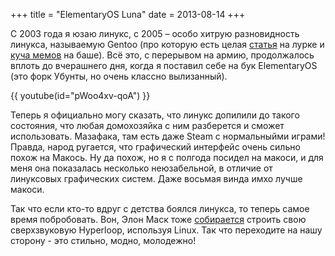 +++
title = "ElementaryOS Luna"
date = 2013-08-14
+++

С 2003 года я юзаю линукс, с 2005 – особо хитрую разновидность линукса, называемую Gentoo (про которую есть целая [статья](http://lurkmore.to/Gentoo) на лурке и [куча мемов](http://bash.im/?text=gentoo) на баше). Всё это, с перерывом на армию, продолжалось вплоть до вчерашнего дня, когда я поставил себе на бук ElementaryOS (это форк Убунты, но очень классно вылизанный).

{{ youtube(id="pWoo4xv-qoA") }}

Теперь я официально могу сказать, что линукс допилили до такого состояния, что любая домохозяйка с ним разберется и сможет использовать. Мазафака, там есть даже Steam с нормальныйми играми! Правда, народ ругается, что графический интерфейс очень сильно похож на Макось. Ну да похож, но я с полгода посидел на макоси, и для меня она показалась несколько неюзабельной, в отличие от линуксовых графических систем. Даже восьмая винда имхо лучше макоси.

Так что если кто-то вдруг с детства боялся линукса, то теперь самое время побробовать. Вон, Элон Маск тоже [собирается](http://habrahabr.ru/post/189876/) строить свою сверхзвуковую Hyperloop, используя Linux. Так что переходите на нашу сторону - это стильно, модно, молодежно!
